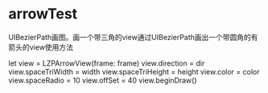 # arrowTest
UIBezierPath画图。画一个带三角的view通过UIBezierPath画出一个带圆角的有箭头的view使用方法




let view = LZPArrowView(frame: frame)
        view.direction = dir
        view.spaceTriWidth = width
        view.spaceTriHeight = height
        view.color = color
        view.spaceRadio = 10
        view.offSet = 40
        view.beginDraw()
